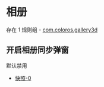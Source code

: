 # 相册

存在 1 规则组 - [com.coloros.gallery3d](/src/apps/com.coloros.gallery3d.ts)

## 开启相册同步弹窗

默认禁用

- [快照-0](https://i.gkd.li/i/13637185)
